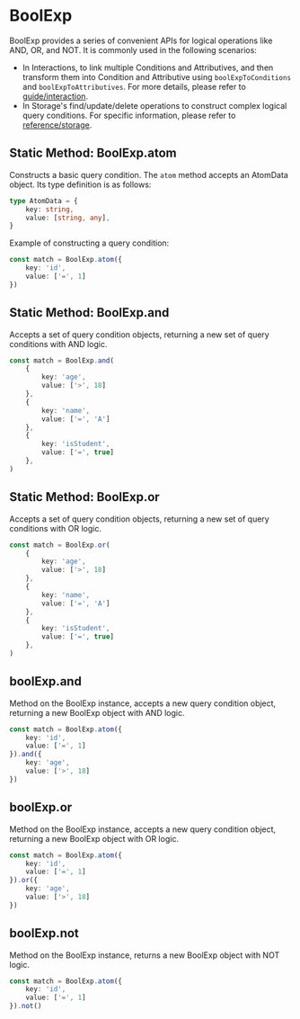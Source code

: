 # BoolExp

BoolExp provides a series of convenient APIs for logical operations like AND, OR, and NOT. It is commonly used in the following scenarios:

- In Interactions, to link multiple Conditions and Attributives, and then transform them into Condition and Attributive using `boolExpToConditions` and `boolExpToAttributives`. For more details, please refer to [guide/interaction](../guide/interaction).
- In Storage's find/update/delete operations to construct complex logical query conditions. For specific information, please refer to [reference/storage](../reference/storage).

## Static Method: BoolExp.atom

Constructs a basic query condition. The `atom` method accepts an AtomData object. Its type definition is as follows:

```typescript
type AtomData = {
    key: string,
    value: [string, any],
}
```

Example of constructing a query condition:

```typescript
const match = BoolExp.atom({
    key: 'id',
    value: ['=', 1]
})
```

## Static Method: BoolExp.and

Accepts a set of query condition objects, returning a new set of query conditions with AND logic.

```typescript
const match = BoolExp.and(
    {
        key: 'age',
        value: ['>', 18]
    },
    {
        key: 'name',
        value: ['=', 'A']
    },
    {
        key: 'isStudent',
        value: ['=', true]
    },
)
```

## Static Method: BoolExp.or

Accepts a set of query condition objects, returning a new set of query conditions with OR logic.

```typescript
const match = BoolExp.or(
    {
        key: 'age',
        value: ['>', 18]
    },
    {
        key: 'name',
        value: ['=', 'A']
    },
    {
        key: 'isStudent',
        value: ['=', true]
    },
)
```

## boolExp.and

Method on the BoolExp instance, accepts a new query condition object, returning a new BoolExp object with AND logic.

```typescript
const match = BoolExp.atom({
    key: 'id',
    value: ['=', 1]
}).and({
    key: 'age',
    value: ['>', 18]
})
```

## boolExp.or

Method on the BoolExp instance, accepts a new query condition object, returning a new BoolExp object with OR logic.

```typescript
const match = BoolExp.atom({
    key: 'id',
    value: ['=', 1]
}).or({
    key: 'age',
    value: ['>', 18]
})
```

## boolExp.not

Method on the BoolExp instance, returns a new BoolExp object with NOT logic.

```typescript
const match = BoolExp.atom({
    key: 'id',
    value: ['=', 1]
}).not()
```